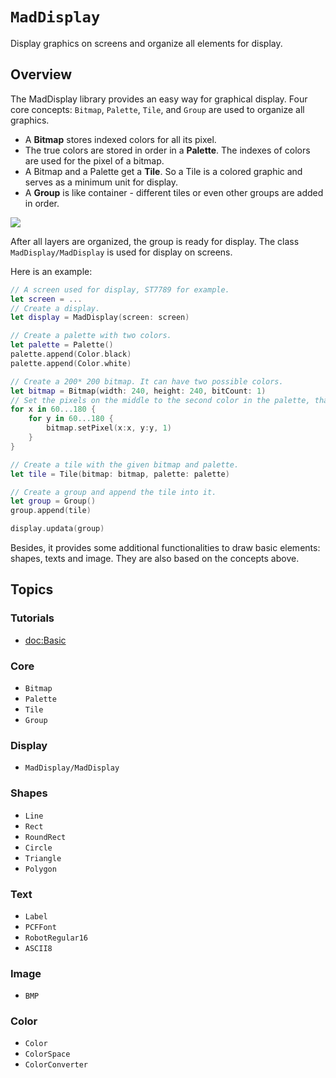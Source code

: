 # ``MadDisplay``

Display graphics on screens and organize all elements for display.

## Overview

The MadDisplay library provides an easy way for graphical display. Four core concepts: 
``Bitmap``, ``Palette``, ``Tile``, and ``Group`` are used to organize all graphics.

* A **Bitmap** stores indexed colors for all its pixel. 
* The true colors are stored in order in a **Palette**. The indexes of colors are 
used for the pixel of a bitmap.
* A Bitmap and a Palette get a **Tile**. So a Tile is a colored graphic and serves 
as a minimum unit for display. 
* A **Group** is like container - different tiles or even other groups are added 
in order. 

![](layers.png)

After all layers are organized, the group is ready for display. The class 
``MadDisplay/MadDisplay`` is used for display on screens.

Here is an example:

```swift
// A screen used for display, ST7789 for example.
let screen = ...
// Create a display.
let display = MadDisplay(screen: screen)

// Create a palette with two colors.
let palette = Palette()
palette.append(Color.black)
palette.append(Color.white)

// Create a 200* 200 bitmap. It can have two possible colors.
let bitmap = Bitmap(width: 240, height: 240, bitCount: 1)
// Set the pixels on the middle to the second color in the palette, that is, white.
for x in 60...180 {
    for y in 60...180 {
        bitmap.setPixel(x:x, y:y, 1)
    }
}

// Create a tile with the given bitmap and palette.
let tile = Tile(bitmap: bitmap, palette: palette)

// Create a group and append the tile into it.
let group = Group()
group.append(tile)

display.updata(group)

```

Besides, it provides some additional functionalities to draw basic elements: 
shapes, texts and image. They are also based on the concepts above. 

## Topics

### Tutorials
- <doc:Basic>

### Core

- ``Bitmap``
- ``Palette``
- ``Tile``
- ``Group``

### Display

- ``MadDisplay/MadDisplay``

### Shapes

- ``Line``
- ``Rect``
- ``RoundRect``
- ``Circle``
- ``Triangle``
- ``Polygon``

### Text

- ``Label``
- ``PCFFont``
- ``RobotRegular16``
- ``ASCII8``


### Image

- ``BMP``


### Color

- ``Color``
- ``ColorSpace``
- ``ColorConverter``
